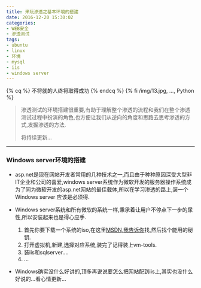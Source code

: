 ```yaml
---
title: 来玩渗透之基本环境的搭建
date: 2016-12-20 15:30:02
categories:
- WEB安全
- 渗透测试
tags:
- ubuntu
- linux
- 环境
- mysql
- iis
- windows server
---
```

{% cq %} 不将就的人终将取得成功 {% endcq %}
{% fi /img/13.jpg, ..., Python %}
<!-- more -->
> 渗透测试的环境搭建很重要,有助于理解整个渗透的流程和我们在整个渗透测试过程中扮演的角色,也方便让我们从逆向的角度和思路去思考渗透的方式,发掘渗透的方法.
> 
> 将持续更新...
------

### Windows server环境的搭建
+ asp.net是现在网站开发者常用的几种技术之一,而且由于种种原因深受大型非IT企业和公司的喜爱,windows server系统作为微软开发的服务器操作系统成为了同为微软开发的asp.net网站的最佳载体,所以在学习渗透的路上,装一个Windows server 应该是必须得.
+ Windows server系统和所有微软的系统一样,秉承着让用户不停点下一步的尿性,所以安装起来也是得心应手.

    1. 首先你要下载一个系统的iso,在这里[MSDN,我告诉你](http://www.itellyou.cn/)找,然后找个能用的秘钥.
    2. 打开虚拟机,新建,选择对应系统,装完了记得装上vm-tools.
    3. 装iis和sqlserver....
    4. ...

+ Windows确实没什么好讲的,顶多再说说要怎么把网站配到iis上,其实也没什么好说的...看心情更新...

